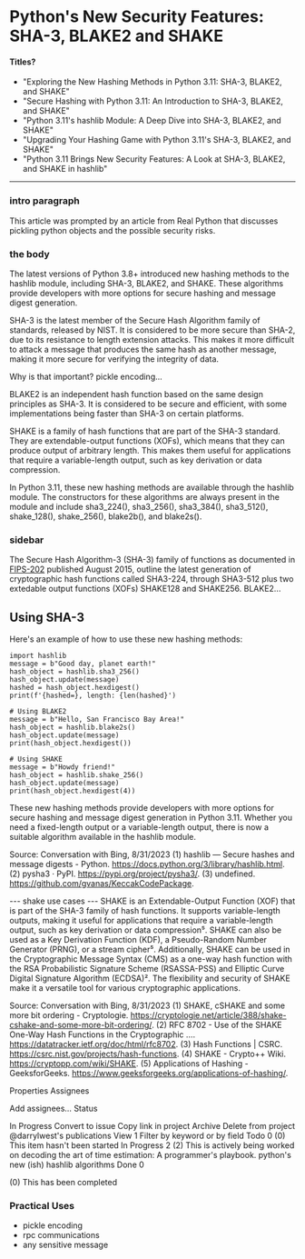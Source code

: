 # Python's New Security Features: SHA-3, BLAKE2 and SHAKE

#### Titles?
* "Exploring the New Hashing Methods in Python 3.11: SHA-3, BLAKE2, and SHAKE"
* "Secure Hashing with Python 3.11: An Introduction to SHA-3, BLAKE2, and SHAKE"
* "Python 3.11's hashlib Module: A Deep Dive into SHA-3, BLAKE2, and SHAKE"
* "Upgrading Your Hashing Game with Python 3.11's SHA-3, BLAKE2, and SHAKE"
* "Python 3.11 Brings New Security Features: A Look at SHA-3, BLAKE2, and SHAKE in hashlib"

<hr/>

### intro paragraph

This article was prompted by an article from Real Python that discusses pickling python objects and the possible security risks.

### the body

The latest versions of Python 3.8+ introduced new hashing methods to the hashlib module, including SHA-3, BLAKE2, and SHAKE. These algorithms provide developers with more options for secure hashing and message digest generation.

SHA-3 is the latest member of the Secure Hash Algorithm family of standards, released by NIST. It is considered to be more secure than SHA-2, due to its resistance to length extension attacks. This makes it more difficult to attack a message that produces the same hash as another message, making it more secure for verifying the integrity of data.

Why is that important?  pickle encoding...

BLAKE2 is an independent hash function based on the same design principles as SHA-3. It is considered to be secure and efficient, with some implementations being faster than SHA-3 on certain platforms.

SHAKE is a family of hash functions that are part of the SHA-3 standard. They are extendable-output functions (XOFs), which means that they can produce output of arbitrary length. This makes them useful for applications that require a variable-length output, such as key derivation or data compression.

In Python 3.11, these new hashing methods are available through the hashlib module. The constructors for these algorithms are always present in the module and include sha3_224(), sha3_256(), sha3_384(), sha3_512(), shake_128(), shake_256(), blake2b(), and blake2s().

### sidebar

The Secure Hash Algorithm-3 (SHA-3) family of functions as documented in [FIPS-202](https://nvlpubs.nist.gov/nistpubs/FIPS/NIST.FIPS.202.pdf) published August 2015, outline the latest generation of cryptographic hash functions called SHA3-224, through SHA3-512 plus two extedable output functions (XOFs) SHAKE128 and SHAKE256.  BLAKE2...


## Using SHA-3

Here's an example of how to use these new hashing methods:

```
import hashlib
message = b"Good day, planet earth!"
hash_object = hashlib.sha3_256()
hash_object.update(message)
hashed = hash_object.hexdigest()
print(f'{hashed=}, length: {len(hashed}')

# Using BLAKE2
message = b"Hello, San Francisco Bay Area!"
hash_object = hashlib.blake2s()
hash_object.update(message)
print(hash_object.hexdigest())

# Using SHAKE
message = b"Howdy friend!"
hash_object = hashlib.shake_256()
hash_object.update(message)
print(hash_object.hexdigest(4))
```

These new hashing methods provide developers with more options for secure hashing and message digest generation in Python 3.11. Whether you need a fixed-length output or a variable-length output, there is now a suitable algorithm available in the hashlib module.

Source: Conversation with Bing, 8/31/2023
(1) hashlib — Secure hashes and message digests - Python. https://docs.python.org/3/library/hashlib.html.
(2) pysha3 · PyPI. https://pypi.org/project/pysha3/.
(3) undefined. https://github.com/gvanas/KeccakCodePackage.

--- shake use cases ---
SHAKE is an Extendable-Output Function (XOF) that is part of the SHA-3 family of hash functions. It supports variable-length outputs, making it useful for applications that require a variable-length output, such as key derivation or data compression⁵. SHAKE can also be used as a Key Derivation Function (KDF), a Pseudo-Random Number Generator (PRNG), or a stream cipher⁵. Additionally, SHAKE can be used in the Cryptographic Message Syntax (CMS) as a one-way hash function with the RSA Probabilistic Signature Scheme (RSASSA-PSS) and Elliptic Curve Digital Signature Algorithm (ECDSA)². The flexibility and security of SHAKE make it a versatile tool for various cryptographic applications.

Source: Conversation with Bing, 8/31/2023
(1) SHAKE, cSHAKE and some more bit ordering - Cryptologie. https://cryptologie.net/article/388/shake-cshake-and-some-more-bit-ordering/.
(2) RFC 8702 - Use of the SHAKE One-Way Hash Functions in the Cryptographic .... https://datatracker.ietf.org/doc/html/rfc8702.
(3) Hash Functions | CSRC. https://csrc.nist.gov/projects/hash-functions.
(4) SHAKE - Crypto++ Wiki. https://cryptopp.com/wiki/SHAKE.
(5) Applications of Hashing - GeeksforGeeks. https://www.geeksforgeeks.org/applications-of-hashing/.

Properties
Assignees

Add assignees…
Status

In Progress
Convert to issue
Copy link in project
Archive
Delete from project
@darrylwest's publications
View 1
Filter by keyword or by field
Todo
0
 (0)
This item hasn't been started
In Progress
2
 (2)
This is actively being worked on
decoding the art of time estimation: A programmer's playbook.
python's new (ish) hashlib algorithms
Done
0

 (0)
This has been completed

### Practical Uses

* pickle encoding
* rpc communications
* any sensitive message

